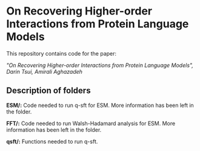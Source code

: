 # On Recovering Higher-order Interactions from Protein Language Models

This repository contains code for the paper:

*"On Recovering Higher-order Interactions from Protein Language Models", Darin Tsui, Amirali Aghazadeh*

## Description of folders

**ESM/:** Code needed to run q-sft for ESM. More information has been left in the folder.

**FFT/:** Code needed to run Walsh-Hadamard analysis for ESM. More information has been left in the folder.

**qsft/:** Functions needed to run q-sft.


